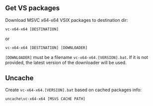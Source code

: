 ## Get VS packages

Download MSVC x64-x64 VSIX packages to destination dir:
```bat
vc-x64-x64 [DESTINATION]
```
or
```bat
vc-x64-x64 [DESTINATION] [DOWNLOADER]
```

`[DOWNLOADER]` must be a filename `vc-x64-x64.[VERSION].bat`. 
If it is not provided, the latest version of the downloader will be used.

## Uncache

Create `vc-x64-x64.[VERSION].bat` based on cached packages info:
```bat
uncache\vc-x64-x64 [MSVS CACHE PATH]
```
